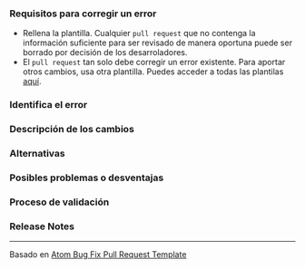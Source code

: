 ### Requisitos para corregir un error

* Rellena la plantilla. Cualquier `pull request` que no contenga la información suficiente para ser revisado de manera oportuna puede ser borrado por decisión de los desarroladores.
* El `pull request` tan solo debe corregir un error existente. Para aportar otros cambios, usa otra plantilla. Puedes acceder a todas las plantilas [aquí](https://github.com/aaesalamanca/d-eventer/blob/master/.github/pull_request_template.md).

### Identifica el error

<!--

Escribe el _link_ del `issue` asociado al error que estás corrigiendo.

Si todavía no hay un `issue`para tu error, por favor abre un nuevo `issue`y después enlázalo con tu `pull request`.

Nota: en algunas ocasiones, el error de una persona es la funcionalidad de otra. Si el `pull request` no se relaciona 
con ningún `issue` existente con la etiqueta `bug`, los desarrolladores tienen la última palabra para decidir si es un error.

-->

### Descripción de los cambios

<!--

Debemos ser capaces de entender el diseño de tu cambios desde esta descripción. Si no nos podemos hacer a la idea de qué hará
el código mediante esta descripción, el `pull request` puede ser cerrado por decisión de los desarrolladores. Ten cuenta que
quien revise este PR puede no estar familiarizado o no haber trabajado con el código recientemente, así que explica los conceptos.

-->

### Alternativas

<!-- Explica otras alternativas que tuviste en cuenta y por qué esta versión fue la elegida. -->


### Posibles problemas o desventajas

<!-- ¿Cuáles son las desventajas o problemas que pueden surgir a raíz de modificar el código? -->

### Proceso de validación

<!--

¿Cuáles fueron los pasos que seguiste para comprobar que el cambio no introduce problemas ya solucionados? Describe las
acciones que llevaste a cabo (incluyendo botones en los que hiciste clic, texto que escribiste, commandos que ejecutaste, etc.)
y anota los resultados que observaste

-->

### Release Notes

<!--

Por favor, describe los cambios en una única línea que explica esta mejora de manera que un usuario lo pueda entender.
Este texto será el que usemos para las release notes.

Si consideras que este cambio no es relevante para el usuario o para ser incluido en las release notes,
puedes usar "No aplica" o "N/A" en esta sección.

Ejemplos:

- La aplicación ahora permite enviar imágenes en los chats de los planes.
- Issue corregido en el que la aplicación se cerraba tras crear un plan.
- Rendimiento mejorado al cargar la lista de planes.

-->

---

Basado en [Atom Bug Fix Pull Request Template](https://raw.githubusercontent.com/atom/.github/master/.github/PULL_REQUEST_TEMPLATE/bug_fix.md)
